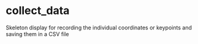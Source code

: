 # collect_data
Skeleton display for recording the individual coordinates or keypoints and saving them in a CSV file  
